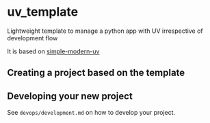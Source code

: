 # uv_template

Lightweight template to manage a python app with UV irrespective of development flow

It is based on [simple-modern-uv](https://github.com/jlevy/simple-modern-uv)

## Creating a project based on the template


## Developing your new project

See `devops/development.md` on how to develop your project. 